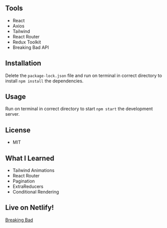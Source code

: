 ## Tools

- React
- Axios
- Tailwind
- React Router
- Redux Toolkit
- Breaking Bad API

## Installation

Delete the `package-lock.json` file and run on terminal in correct directory to install `npm install` the dependencies.

## Usage

Run on terminal in correct directory to start `npm start` the development server.

## License

- MIT

## What I Learned

- Tailwind Animations
- React Router
- Pagination
- ExtraReducers
- Conditional Rendering

## Live on Netlify!
[Breaking Bad](https://www.ogulcan-breaking-bad.netlify.app)
